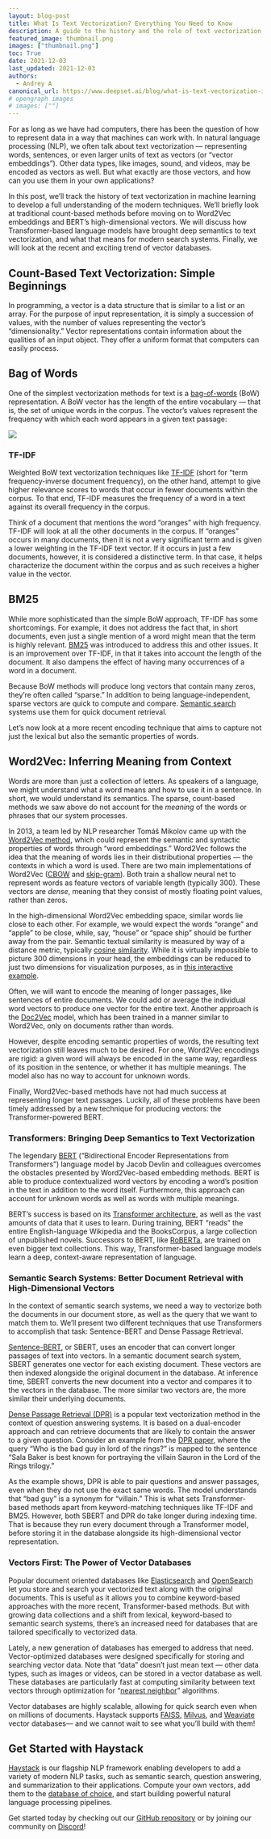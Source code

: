 ```yaml
---
layout: blog-post
title: What Is Text Vectorization? Everything You Need to Know
description: A guide to the history and the role of text vectorization in semantic search systems
featured_image: thumbnail.png
images: ["thumbnail.png"]
toc: True
date: 2021-12-03
last_updated: 2021-12-03
authors:
  - Andrey A
canonical_url: https://www.deepset.ai/blog/what-is-text-vectorization-in-nlp
# opengraph images
# images: [""]
---
```


For as long as we have had computers, there has been the question of how to represent data in a way that machines can work with. In natural language processing (NLP), we often talk about text vectorization — representing words, sentences, or even larger units of text as vectors (or “vector embeddings”). Other data types, like images, sound, and videos, may be encoded as vectors as well. But what exactly are those vectors, and how can you use them in your own applications?

In this post, we’ll track the history of text vectorization in machine learning to develop a full understanding of the modern techniques. We’ll briefly look at traditional count-based methods before moving on to Word2Vec embeddings and BERT’s high-dimensional vectors. We will discuss how Transformer-based language models have brought deep semantics to text vectorization, and what that means for modern search systems. Finally, we will look at the recent and exciting trend of vector databases.

## Count-Based Text Vectorization: Simple Beginnings

In programming, a vector is a data structure that is similar to a list or an array. For the purpose of input representation, it is simply a succession of values, with the number of values representing the vector’s “dimensionality.” Vector representations contain information about the qualities of an input object. They offer a uniform format that computers can easily process.

## Bag of Words

One of the simplest vectorization methods for text is a  [bag-of-words](https://en.wikipedia.org/wiki/Bag-of-words_model)  (BoW) representation. A BoW vector has the length of the entire vocabulary — that is, the set of unique words in the corpus. The vector’s values represent the frequency with which each word appears in a given text passage:

![](text-to-vec.png)

### TF-IDF

Weighted BoW text vectorization techniques like  [TF-IDF](https://haystack.deepset.ai/components/retriever#tf-idf)  (short for “term frequency-inverse document frequency), on the other hand, attempt to give higher relevance scores to words that occur in fewer documents within the corpus. To that end, TF-IDF measures the frequency of a word in a text against its overall frequency in the corpus.

Think of a document that mentions the word “oranges” with high frequency. TF-IDF will look at all the other documents in the corpus. If “oranges” occurs in many documents, then it is not a very significant term and is given a lower weighting in the TF-IDF text vector. If it occurs in just a few documents, however, it is considered a distinctive term. In that case, it helps characterize the document within the corpus and as such receives a higher value in the vector.

## BM25

While more sophisticated than the simple BoW approach, TF-IDF has some shortcomings. For example, it does not address the fact that, in short documents, even just a single mention of a word might mean that the term is highly relevant.  [BM25](https://www.elastic.co/blog/practical-bm25-part-2-the-bm25-algorithm-and-its-variables)  was introduced to address this and other issues. It is an improvement over TF-IDF, in that it takes into account the length of the document. It also dampens the effect of having many occurrences of a word in a document.

Because BoW methods will produce long vectors that contain many zeros, they’re often called “sparse.” In addition to being language-independent, sparse vectors are quick to compute and compare.  [Semantic search](https://www.deepset.ai/blog/understanding-semantic-search)  systems use them for quick document retrieval.

Let’s now look at a more recent encoding technique that aims to capture not just the lexical but also the semantic properties of words.

## Word2Vec: Inferring Meaning from Context

Words are more than just a collection of letters. As speakers of a language, we might understand what a word means and how to use it in a sentence. In short, we would understand its semantics. The sparse, count-based methods we saw above do not account for the  _meaning_ of the words or phrases that our system processes.

In 2013, a team led by NLP researcher Tomáš Mikolov came up with the  [Word2Vec method](https://arxiv.org/abs/1301.3781), which could represent the semantic and syntactic properties of words through “word embeddings.” Word2Vec follows the idea that the meaning of words lies in their distributional properties — the contexts in which a word is used. There are two main implementations of Word2Vec ([CBOW](https://www.kdnuggets.com/2018/04/implementing-deep-learning-methods-feature-engineering-text-data-cbow.html)  and  [skip-gram](http://mccormickml.com/2016/04/19/word2vec-tutorial-the-skip-gram-model/)). Both train a shallow neural net to represent words as feature vectors of variable length (typically 300). These vectors are  _dense_, meaning that they consist of mostly floating point values, rather than zeros.

In the high-dimensional Word2Vec embedding space, similar words lie close to each other. For example, we would expect the words “orange” and “apple” to be close, while, say, “house” or “space ship” should be further away from the pair. Semantic textual similarity is measured by way of a distance metric, typically  [cosine similarity](https://deepai.org/machine-learning-glossary-and-terms/cosine-similarity). While it is virtually impossible to picture 300 dimensions in your head, the embeddings can be reduced to just two dimensions for visualization purposes, as in  [this interactive example](https://lamyiowce.github.io/word2viz/).

Often, we will want to encode the meaning of longer passages, like sentences of entire documents. We could add or average the individual word vectors to produce one vector for the entire text. Another approach is the  [Doc2Vec](https://arxiv.org/abs/1405.4053)  model, which has been trained in a manner similar to Word2Vec, only on documents rather than words.

However, despite encoding semantic properties of words, the resulting text vectorization still leaves much to be desired. For one, Word2Vec encodings are rigid: a given word will always be encoded in the same way, regardless of its position in the sentence, or whether it has multiple meanings. The model also has no way to account for unknown words.

Finally, Word2Vec-based methods have not had much success at representing longer text passages. Luckily, all of these problems have been timely addressed by a new technique for producing vectors: the Transformer-powered BERT.

### Transformers: Bringing Deep Semantics to Text Vectorization

The legendary  [BERT](https://arxiv.org/abs/1810.04805)  (“Bidirectional Encoder Representations from Transformers”) language model by Jacob Devlin and colleagues overcomes the obstacles presented by Word2Vec-based embedding methods. BERT is able to produce contextualized word vectors by encoding a word’s position in the text in addition to the word itself. Furthermore, this approach can account for unknown words as well as words with multiple meanings.

BERT’s success is based on its  [Transformer architecture](https://jalammar.github.io/illustrated-transformer/), as well as the vast amounts of data that it uses to learn. During training, BERT “reads” the entire English-language Wikipedia and the BooksCorpus, a large collection of unpublished novels. Successors to BERT, like  [RoBERTa](https://ai.facebook.com/blog/roberta-an-optimized-method-for-pretraining-self-supervised-nlp-systems/), are trained on even bigger text collections. This way, Transformer-based language models learn a deep, context-aware representation of language.

### Semantic Search Systems: Better Document Retrieval with High-Dimensional Vectors

In the context of semantic search systems, we need a way to vectorize both the documents in our document store, as well as the query that we want to match them to. We’ll present two different techniques that use Transformers to accomplish that task: Sentence-BERT and Dense Passage Retrieval.

[Sentence-BERT](https://www.sbert.net/), or SBERT, uses an encoder that can convert longer passages of text into vectors. In a semantic document search system, SBERT generates one vector for each existing document. These vectors are then indexed alongside the original document in the database. At inference time, SBERT converts the new document into a vector and compares it to the vectors in the database. The more similar two vectors are, the more similar their underlying documents.

[Dense Passage Retrieval (DPR)](https://haystack.deepset.ai/components/retriever#dense-passage-retrieval-recommended)  is a popular text vectorization method in the context of question answering systems. It is based on a dual-encoder approach and can retrieve documents that are likely to contain the answer to a given question. Consider an example from the  [DPR paper](https://arxiv.org/abs/2004.04906), where the query “Who is the bad guy in lord of the rings?” is mapped to the sentence “Sala Baker is best known for portraying the villain Sauron in the Lord of the Rings trilogy.”

As the example shows, DPR is able to pair questions and answer passages, even when they do not use the exact same words. The model understands that “bad guy” is a synonym for “villain.” This is what sets Transformer-based methods apart from keyword-matching techniques like TF-IDF and BM25. However, both SBERT and DPR do take longer during indexing time. That is because they run every document through a Transformer model, before storing it in the database alongside its high-dimensional vector representation.

### Vectors First: The Power of Vector Databases

Popular document oriented databases like  [Elasticsearch](https://www.elastic.co/what-is/elasticsearch)  and  [OpenSearch](https://opensearch.org/)  let you store and search your vectorized text along with the original documents. This is useful as it allows you to combine keyword-based approaches with the more recent, Transformer-based methods. But with growing data collections and a shift from lexical, keyword-based to semantic search systems, there’s an increased need for databases that are tailored specifically to vectorized data.

Lately, a new generation of databases has emerged to address that need. Vector-optimized databases were designed specifically for storing and searching vector data. Note that “data” doesn’t just mean text — other data types, such as images or videos, can be stored in a vector database as well. These databases are particularly fast at computing similarity between text vectors through optimization for “[nearest neighbor](https://pub.towardsai.net/knn-k-nearest-neighbors-is-dead-fc16507eb3e?gi=456eb30da280)” algorithms.

Vector databases are highly scalable, allowing for quick search even when on millions of documents. Haystack supports  [FAISS](https://faiss.ai/),  [Milvus](https://milvus.io/), and  [Weaviate](http://weaviate.com/)  vector databases— and we cannot wait to see what you’ll build with them!

## Get Started with Haystack

[Haystack](https://www.deepset.ai/haystack)  is our flagship NLP framework enabling developers to add a variety of modern NLP tasks, such as semantic search, question answering, and summarization to their applications. Compute your own vectors, add them to the  [database of choice](https://haystack.deepset.ai/components/document-store), and start building powerful natural language processing pipelines.

Get started today by checking out our  [GitHub repository](https://github.com/deepset-ai/haystack)  or by joining our community on  [Discord](https://haystack.deepset.ai/community)!